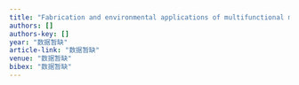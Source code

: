 ```yaml
---
title: "Fabrication and environmental applications of multifunctional mixed metal-biochar composites (MMBC) from red mud and lignin wastes"
authors: []
authors-key: []
year: "数据暂缺"
article-link: "数据暂缺"
venue: "数据暂缺"
bibex: "数据暂缺"
---
```

